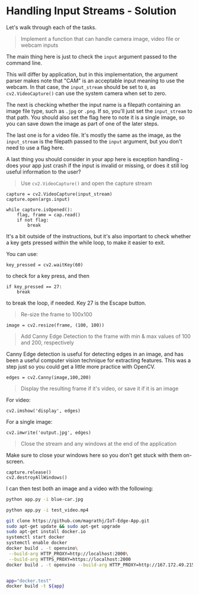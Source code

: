 # Handling Input Streams - Solution

Let's walk through each of the tasks.

> Implement a function that can handle camera image, video file or webcam inputs

The main thing here is just to check the `input` argument passed to the command line.

This will differ by application, but in this implementation, the argument parser makes note
that "CAM" is an acceptable input meaning to use the webcam. In that case, the `input_stream`
should be set to `0`, as `cv2.VideoCapture()` can use the system camera when set to zero.

The next is checking whether the input name is a filepath containing an image file type, 
such as `.jpg` or `.png`. If so, you'll just set the `input_stream` to that path. You should also
set the flag here to note it is a single image, so you can save down the image as part of one
of the later steps.

The last one is for a video file. It's mostly the same as the image, as the `input_stream` is the
filepath passed to the `input` argument, but you don't need to use a flag here.

A last thing you should consider in your app here is exception handling - does your app just
crash if the input is invalid or missing, or does it still log useful information to the user?

> Use `cv2.VideoCapture()` and open the capture stream

```
capture = cv2.VideoCapture(input_stream)
capture.open(args.input)

while capture.isOpened():
    flag, frame = cap.read()
    if not flag:
        break
```

It's a bit outside of the instructions, but it's also important to check whether a key gets 
pressed within the while loop, to make it easier to exit. 

You can use:
```
key_pressed = cv2.waitKey(60)
```
to check for a key press, and then
```
if key_pressed == 27:
    break
```
to break the loop, if needed. Key 27 is the Escape button.

> Re-size the frame to 100x100

```
image = cv2.resize(frame, (100, 100))
```

> Add Canny Edge Detection to the frame with min & max values of 100 and 200, respectively

Canny Edge detection is useful for detecting edges in an image, and has been a useful
computer vision technique for extracting features. This was a step just so you could get a little
more practice with OpenCV.

```
edges = cv2.Canny(image,100,200)
```

> Display the resulting frame if it's video, or save it if it is an image

For video:
```
cv2.imshow('display', edges)
```
For a single image:
```
cv2.imwrite('output.jpg', edges)
```

> Close the stream and any windows at the end of the application

Make sure to close your windows here so you don't get stuck with them on-screen.

```
capture.release()
cv2.destroyAllWindows()
```

I can then test both an image and a video with the following:

```bash
python app.py -i blue-car.jpg
```

```bash
python app.py -i test_video.mp4
```



```bash
git clone https://github.com/magrathj/IoT-Edge-App.git
sudo apt-get update && sudo apt-get upgrade
sudo apt-get install docker.io
systemctl start docker
systemctl enable docker
docker build . -t openvino\
 --build-arg HTTP_PROXY=http://localhost:2000\
 --build-arg HTTPS_PROXY=https://localhost:2000
docker build . -t openvino --build-arg HTTP_PROXY=http://167.172.49.215:2000 --build-arg HTTPS_PROXY=https://167.172.49.215:2000


app="docker.test"
docker build -t ${app}

```
